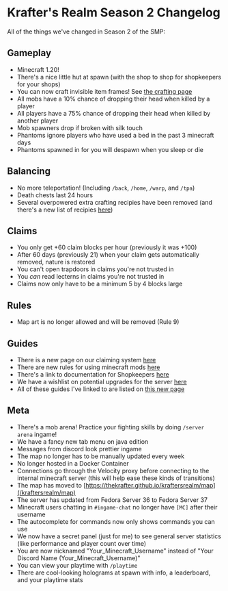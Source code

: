 # Krafter's Realm Season 2 Changelog
All of the things we've changed in Season 2 of the SMP:


## Gameplay
- Minecraft 1.20!
- There's a nice little hut at spawn (with the shop to shop for shopkeepers for your shops)
- You can now craft invisible item frames! See [the crafting page](/kraftersrealm/crafting)
- All mobs have a 10% chance of dropping their head when killed by a player
- All players have a 75% chance of dropping their head when killed by another player
- Mob spawners drop if broken with silk touch
- Phantoms ignore players who have used a bed in the past 3 minecraft days
- Phantoms spawned in for you will despawn when you sleep or die

## Balancing
- No more teleportation! (Including `/back`, `/home`, `/warp`, and `/tpa`)
- Death chests last 24 hours
- Several overpowered extra crafting recipies have been removed (and there's a new list of recipies [here](/kraftersrealm/crafting))

## Claims
- You only get +60 claim blocks per hour (previously it was +100)
- After 60 days (previously 21) when your claim gets automatically removed, nature is restored
- You can't open trapdoors in claims you're not trusted in
- You *can* read lecterns in claims you're not trusted in
- Claims now only have to be a minimum 5 by 4 blocks large

## Rules
- Map art is no longer allowed and will be removed (Rule 9)


## Guides
- There is a new page on our claiming system [here](/kraftersrealm/claims)
- There are new rules for using minecraft mods [here](/kraftersrealm/mods)
- There's a link to documentation for Shopkeepers [here](/kraftersrealm/shopkeepers)
- We have a wishlist on potential upgrades for the server [here](/kraftersrealm/wishlist)
- All of these guides I've linked to are listed on [this new page](/kraftersrealm)

## Meta
- There's a mob arena! Practice your fighting skills by doing `/server arena` ingame!
- We have a fancy new tab menu on java edition
- Messages from discord look prettier ingame
- The map no longer has to be manually updated every week
- No longer hosted in a Docker Container
- Connections go through the Velocity proxy before connecting to the internal minecraft server (this will help ease these kinds of transitions)
- The map has moved to [https://thekrafter.github.io/kraftersrealm/map](/kraftersrealm/map)
- The server has updated from Fedora Server 36 to Fedora Server 37
- Minecraft users chatting in `#ingame-chat` no longer have `[MC]` after their username
- The autocomplete for commands now only shows commands you can use
- We now have a secret panel (just for me) to see general server statistics (like performance and player count over time)
- You are now nicknamed "Your_Minecraft_Username" instead of "Your Discord Name (Your_Minecraft_Username)"
- You can view your playtime with `/playtime`
- There are cool-looking holograms at spawn with info, a leaderboard, and your playtime stats


